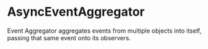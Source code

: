 AsyncEventAggregator
====================

Event Aggregator aggregates events from multiple objects into itself, passing that same event onto its observers.